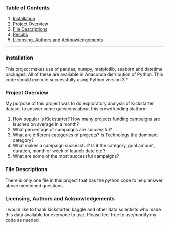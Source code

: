 ### Table of Contents

 1. [Installation](#Installation)
 2. [Project Overview](#Project-Overview)
 3. [File Descriptions](#File-Descriptions)
 4. [Results](#Results)
 5. [Licensing, Authors and Acknowledgements](#Licensing)
- - -
### Installation

This project makes use of pandas, numpy, matplotlib, seaborn and datetime packages. All of these are available in Anaconda distribution of Python. This code should execute successfully using Python version 3.*

### Project Overview

My purpose of this project was to do exploratory analysis of Kickstarter dataset to answer some questions about this crowdfunding platform
 1. How popular is Kickstarter? How many projects funding campaigns are lauched on average in a month?
 2. What percentage of campaigns are successful?
 3. What are different categories of projects? Is Technology the dominant category?
 4. What makes a campaign successful? Is it the category, goal amount, duration, month or week of launch date etc.?
 5. What are some of the most successful campaigns?
 
### File Descriptions

There is only one file in this project that has the python code to help answer above mentioned questions. 

### Licensing, Authors and Acknowledgements

I would like to thank kickstarter, kaggle  and other data scientists who made this data available for everyone to use. Please feel free to use/modify my code as needed 
